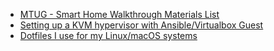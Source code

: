 
- [MTUG - Smart Home Walkthrough Materials List](https://github.com/sgaudet/sgaudet.github.io/blob/master/mtug-smart-home)
- [Setting up a KVM hypervisor with Ansible/Virtualbox Guest](https://github.com/sgaudet/sgaudet.github.io/blob/master/rhel-kvm-ansible-vbox.md)
- [Dotfiles I use for my Linux/macOS systems](https://github.com/sgaudet/dotfiles)
